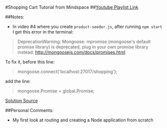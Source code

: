 #Shopping Cart Tutorial from Mindspace
##[Youtube Playlist Link](https://www.youtube.com/watch?v=56TizEw2LgI&list=PL55RiY5tL51rajp7Xr_zk-fCFtzdlGKUp)

##Notes:
 - In video #4 where you create `product-seeder.js`, after running `npm start` I get this error in the terminal:

> DeprecationWarning: Mongoose: mpromise (mongoose's default promise library) is deprecated, plug in your own promise library instead: http://mongoosejs.com/docs/promises.html

To fix it, before this line:

> mongoose.connect('localhost:27017/shopping');

add the line:

> mongoose.Promise = global.Promise;

[Solution Source](https://github.com/Automattic/mongoose/issues/4291)

##Personal Comments:
 - My first look at routing and creating a Node application from scratch